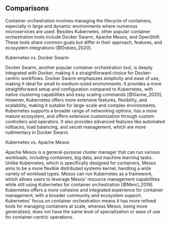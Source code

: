 ## Comparisons

Container orchestration involves managing the lifecycle of containers, especially in large and dynamic environments where numerous microservices are used. Besides Kubernetes, other popular container orchestration tools include Docker Swarm, Apache Mesos, and OpenShift. These tools share common goals but differ in their approach, features, and ecosystem integrations [@Dobies_2020].

Kubernetes vs. Docker Swarm

Docker Swarm, another popular container orchestration tool, is deeply integrated with Docker, making it a straightforward choice for Docker-centric workflows. Docker Swarm emphasizes simplicity and ease of use, making it ideal for small to medium-sized environments. It provides a more straightforward setup and configuration compared to Kubernetes, with native clustering capabilities and easy scaling commands [@Ganne_2020].
However, Kubernetes offers more extensive features, flexibility, and scalability, making it suitable for large-scale and complex environments. Kubernetes supports a broader range of networking options, has a more mature ecosystem, and offers extensive customization through custom controllers and operators. It also provides advanced features like automated rollbacks, load balancing, and secret management, which are more rudimentary in Docker Swarm.

Kubernetes vs. Apache Mesos

Apache Mesos is a general-purpose cluster manager that can run various workloads, including containers, big data, and machine learning tasks. Unlike Kubernetes, which is specifically designed for containers, Mesos aims to be a more flexible distributed systems kernel, handling a wide variety of workload types. Mesos can run Kubernetes as a framework, which allows users to leverage Mesos' resource management capabilities while still using Kubernetes for container orchestration [@Mercl_2019].
Kubernetes offers a more cohesive and integrated experience for container management, with a broader community and ecosystem support. Kubernetes' focus on container orchestration means it has more refined tools for managing containers at scale, whereas Mesos, being more generalized, does not have the same level of specialization or ease of use for container-centric operations.